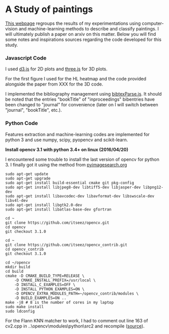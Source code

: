 # A Study of paintings

[This webpage](https://francois-thierry.github.io/) regroups the results of my experimentations using computer-vision and machine-learning methods to describe and classify paintings. I will ultimately publish a paper on arxiv on this matter. Below you will find some notes and inspirations sources regarding the code developed for this study.

### Javascript Code

I used [d3.js](https://d3js.org/) for 2D plots and [three.js](http://threejs.org/) for 3D plots.

For the first figure I used for the HL heatmap and the code provided alongside the paper from XXX for the 3D code.

I implemented the bibliography management using [bibtexParse.js](https://github.com/ORCID/bibtexParseJs). It should be noted that the entries "bookTitle" of "inproceedings" bibentries have been changed to "journal" for convenience (later on I will switch between "journal", "bookTitle", etc.).

### Python Code

Features extraction and machine-learning codes are implemented for python 3 and use numpy, scipy, pyopencv and scikit-learn.

**Install opencv 3.1 with python 3.4+ on linux (2016/04/20)**

I encountered some trouble to install the last version of opencv for python 3. I finally got it using the method from [pyimagesearch.org](http://www.pyimagesearch.com/2015/07/20/install-opencv-3-0-and-python-3-4-on-ubuntu/)

	sudo apt-get update
	sudo apt-get upgrade
	sudo apt-get install build-essential cmake git pkg-config
	sudo apt-get install libjpeg8-dev libtiff5-dev libjasper-dev libpng12-dev
	sudo apt-get install libavcodec-dev libavformat-dev libswscale-dev libv4l-dev
	sudo apt-get install libgtk2.0-dev
	sudo apt-get install libatlas-base-dev gfortran

	cd ~
	git clone https://github.com/itseez/opencv.git
	cd opencv
	git checkout 3.1.0

	cd ~
	git clone https://github.com/itseez/opencv_contrib.git
	cd opencv_contrib
	git checkout 3.1.0

	cd ~/opencv
	mkdir build
	cd build
	cmake -D CMAKE_BUILD_TYPE=RELEASE \
		-D CMAKE_INSTALL_PREFIX=/usr/local \
		-D INSTALL_C_EXAMPLES=OFF \
		-D INSTALL_PYTHON_EXAMPLES=ON \
		-D OPENCV_EXTRA_MODULES_PATH=~/opencv_contrib/modules \
		-D BUILD_EXAMPLES=ON ..
	make -j8 # 8 is the number of cores in my laptop
	sudo make install
	sudo ldconfig

For the Flann KNN matcher to work, I had to comment out line 163 of cv2.cpp
in ..\opencv\modules\python\src2 and recompile ([source](http://answers.opencv.org/question/76952/regarding-the-error-message-the-data-should-normally-be-null/)).
